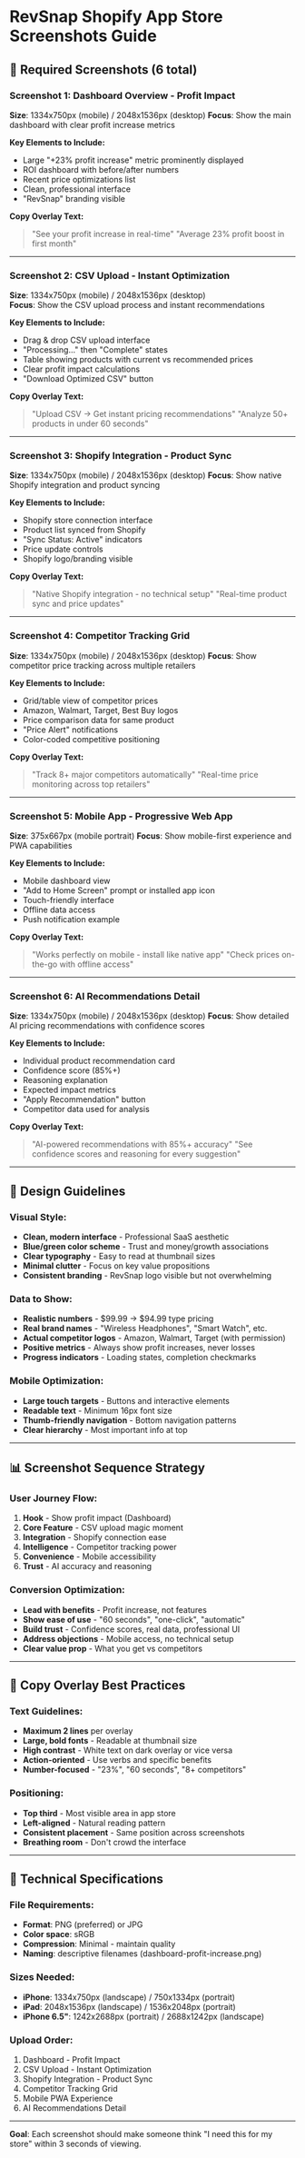 # RevSnap Shopify App Store Screenshots Guide

## 📱 **Required Screenshots (6 total)**

### **Screenshot 1: Dashboard Overview - Profit Impact**
**Size**: 1334x750px (mobile) / 2048x1536px (desktop)
**Focus**: Show the main dashboard with clear profit increase metrics

**Key Elements to Include:**
- Large "+23% profit increase" metric prominently displayed
- ROI dashboard with before/after numbers
- Recent price optimizations list
- Clean, professional interface
- "RevSnap" branding visible

**Copy Overlay Text:**
> "See your profit increase in real-time"
> "Average 23% profit boost in first month"

---

### **Screenshot 2: CSV Upload - Instant Optimization**
**Size**: 1334x750px (mobile) / 2048x1536px (desktop)  
**Focus**: Show the CSV upload process and instant recommendations

**Key Elements to Include:**
- Drag & drop CSV upload interface
- "Processing..." then "Complete" states
- Table showing products with current vs recommended prices
- Clear profit impact calculations
- "Download Optimized CSV" button

**Copy Overlay Text:**
> "Upload CSV → Get instant pricing recommendations"
> "Analyze 50+ products in under 60 seconds"

---

### **Screenshot 3: Shopify Integration - Product Sync**
**Size**: 1334x750px (mobile) / 2048x1536px (desktop)
**Focus**: Show native Shopify integration and product syncing

**Key Elements to Include:**
- Shopify store connection interface
- Product list synced from Shopify
- "Sync Status: Active" indicators
- Price update controls
- Shopify logo/branding visible

**Copy Overlay Text:**
> "Native Shopify integration - no technical setup"
> "Real-time product sync and price updates"

---

### **Screenshot 4: Competitor Tracking Grid**
**Size**: 1334x750px (mobile) / 2048x1536px (desktop)
**Focus**: Show competitor price tracking across multiple retailers

**Key Elements to Include:**
- Grid/table view of competitor prices
- Amazon, Walmart, Target, Best Buy logos
- Price comparison data for same product
- "Price Alert" notifications
- Color-coded competitive positioning

**Copy Overlay Text:**
> "Track 8+ major competitors automatically"
> "Real-time price monitoring across top retailers"

---

### **Screenshot 5: Mobile App - Progressive Web App**
**Size**: 375x667px (mobile portrait)
**Focus**: Show mobile-first experience and PWA capabilities

**Key Elements to Include:**
- Mobile dashboard view
- "Add to Home Screen" prompt or installed app icon
- Touch-friendly interface
- Offline data access
- Push notification example

**Copy Overlay Text:**
> "Works perfectly on mobile - install like native app"
> "Check prices on-the-go with offline access"

---

### **Screenshot 6: AI Recommendations Detail**
**Size**: 1334x750px (mobile) / 2048x1536px (desktop)
**Focus**: Show detailed AI pricing recommendations with confidence scores

**Key Elements to Include:**
- Individual product recommendation card
- Confidence score (85%+)
- Reasoning explanation
- Expected impact metrics
- "Apply Recommendation" button
- Competitor data used for analysis

**Copy Overlay Text:**
> "AI-powered recommendations with 85%+ accuracy"
> "See confidence scores and reasoning for every suggestion"

---

## 🎨 **Design Guidelines**

### **Visual Style:**
- **Clean, modern interface** - Professional SaaS aesthetic
- **Blue/green color scheme** - Trust and money/growth associations
- **Clear typography** - Easy to read at thumbnail sizes
- **Minimal clutter** - Focus on key value propositions
- **Consistent branding** - RevSnap logo visible but not overwhelming

### **Data to Show:**
- **Realistic numbers** - $99.99 → $94.99 type pricing
- **Real brand names** - "Wireless Headphones", "Smart Watch", etc.
- **Actual competitor logos** - Amazon, Walmart, Target (with permission)
- **Positive metrics** - Always show profit increases, never losses
- **Progress indicators** - Loading states, completion checkmarks

### **Mobile Optimization:**
- **Large touch targets** - Buttons and interactive elements
- **Readable text** - Minimum 16px font size
- **Thumb-friendly navigation** - Bottom navigation patterns
- **Clear hierarchy** - Most important info at top

---

## 📊 **Screenshot Sequence Strategy**

### **User Journey Flow:**
1. **Hook** - Show profit impact (Dashboard)
2. **Core Feature** - CSV upload magic moment
3. **Integration** - Shopify connection ease
4. **Intelligence** - Competitor tracking power
5. **Convenience** - Mobile accessibility  
6. **Trust** - AI accuracy and reasoning

### **Conversion Optimization:**
- **Lead with benefits** - Profit increase, not features
- **Show ease of use** - "60 seconds", "one-click", "automatic"
- **Build trust** - Confidence scores, real data, professional UI
- **Address objections** - Mobile access, no technical setup
- **Clear value prop** - What you get vs competitors

---

## 🎯 **Copy Overlay Best Practices**

### **Text Guidelines:**
- **Maximum 2 lines** per overlay
- **Large, bold fonts** - Readable at thumbnail size
- **High contrast** - White text on dark overlay or vice versa
- **Action-oriented** - Use verbs and specific benefits
- **Number-focused** - "23%", "60 seconds", "8+ competitors"

### **Positioning:**
- **Top third** - Most visible area in app store
- **Left-aligned** - Natural reading pattern
- **Consistent placement** - Same position across screenshots
- **Breathing room** - Don't crowd the interface

---

## 📱 **Technical Specifications**

### **File Requirements:**
- **Format**: PNG (preferred) or JPG
- **Color space**: sRGB
- **Compression**: Minimal - maintain quality
- **Naming**: descriptive filenames (dashboard-profit-increase.png)

### **Sizes Needed:**
- **iPhone**: 1334x750px (landscape) / 750x1334px (portrait)
- **iPad**: 2048x1536px (landscape) / 1536x2048px (portrait)  
- **iPhone 6.5"**: 1242x2688px (portrait) / 2688x1242px (landscape)

### **Upload Order:**
1. Dashboard - Profit Impact
2. CSV Upload - Instant Optimization  
3. Shopify Integration - Product Sync
4. Competitor Tracking Grid
5. Mobile PWA Experience
6. AI Recommendations Detail

---

**Goal**: Each screenshot should make someone think "I need this for my store" within 3 seconds of viewing. 